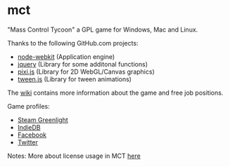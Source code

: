 mct
===

"Mass Control Tycoon" a GPL game for Windows, Mac and Linux.

Thanks to the following GitHub.com projects:
- [node-webkit](https://github.com/rogerwang/node-webkit) (Application engine)
- [jquery](https://github.com/jquery/jquery) (Library for some additonal functions)
- [pixi.js](https://github.com/GoodBoyDigital/pixi.js) (Library for 2D WebGL/Canvas graphics)
- [tween.js](https://github.com/sole/tween.js) (Library for tween animations)

The [wiki](https://github.com/MKelm/mct/wiki) contains more information about the game and free job positions.

Game profiles:
- [Steam Greenlight](http://goo.gl/GrkRGg)
- [IndieDB](http://goo.gl/wV73g)
- [Facebook](http://goo.gl/OYgI10)
- [Twitter](http://goo.gl/KEebl2)

Notes: More about license usage in MCT [here](https://github.com/MKelm/mct/wiki/License)
